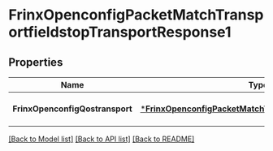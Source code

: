 # FrinxOpenconfigPacketMatchTransportfieldstopTransportResponse1

## Properties
Name | Type | Description | Notes
------------ | ------------- | ------------- | -------------
**FrinxOpenconfigQostransport** | [***FrinxOpenconfigPacketMatchTransportfieldstopTransport**](frinx.openconfig.packet.match.transportfieldstop.Transport.md) |  | [optional] [default to null]

[[Back to Model list]](../README.md#documentation-for-models) [[Back to API list]](../README.md#documentation-for-api-endpoints) [[Back to README]](../README.md)


